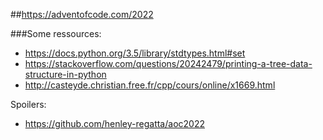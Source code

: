 ##https://adventofcode.com/2022

###Some ressources:
- https://docs.python.org/3.5/library/stdtypes.html#set
- https://stackoverflow.com/questions/20242479/printing-a-tree-data-structure-in-python
- http://casteyde.christian.free.fr/cpp/cours/online/x1669.html

Spoilers:
- https://github.com/henley-regatta/aoc2022
